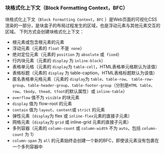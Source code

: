 ### 块格式化上下文（Block Formatting Context，BFC）
块格式化上下文（`Block Formatting Context`，`BFC` ）是Web页面的可视化CSS渲染的一部分，是块盒子的布局过程发生的区域，也是浮动元素与其他元素交互的区域。
下列方式会创建块格式化上下文：
* 根元素或包含根元素的元素
* 浮动元素（元素的 `float` 不是` none`）
* 绝对定位元素（元素的 `position` 为 `absolute` 或` fixed`）
* 行内块元素（元素的 `display` 为 `inline-block`）
* 表格单元格（元素的 `display`为 `table-cell`，HTML表格单元格默认为该值）
* 表格标题（元素的 `display` 为 table-caption，HTML表格标题默认为该值）
* 匿名表格单元格元素（元素的 `display`为 `table`、`table-row`、 `table-row-group`、`table-header-group`、`table-footer-group`（分别是`HTML table`、`row`、`tbody`、`thead`、`tfoot`的默认属性）或 `inline-table`）
* `overflow` 值不为 `visible` 的块元素
* `display` 值为 flow-root 的元素
* `contain` 值为 `layout`、`content`或 `strict` 的元素
* 弹性元素（`display`为 flex 或 `inline-flex`元素的直接子元素）
* 网格元素（`display`为 `grid` 或 inline-grid 元素的直接子元素）
* 多列容器（元素的 `column-count` 或 `column-width` 不为 `auto`，包括 `column-count` 为 1）
* `column-span` 为 `all` 的元素始终会创建一个新的BFC，即使该元素没有包裹在一个多列容器中